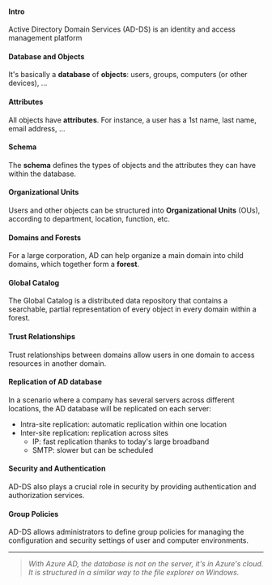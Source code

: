 #### Intro
Active Directory Domain Services (AD-DS) is an identity and access management platform

#### Database and Objects
It's basically a **database** of **objects**: users, groups, computers (or other devices), ...

#### Attributes
All objects have **attributes**. For instance, a user has a 1st name, last name, email address, ...

#### Schema
The **schema** defines the types of objects and the attributes they can have within the database.

#### Organizational Units
Users and other objects can be structured into **Organizational Units** (OUs), according to department, location, function, etc. 

#### Domains and Forests
For a large corporation, AD can help organize a main domain into child domains, which together form a **forest**.

#### Global Catalog 
The Global Catalog is a distributed data repository that contains a searchable, partial representation of every object in every domain within a forest.

#### Trust Relationships
Trust relationships between domains allow users in one domain to access resources in another domain.

#### Replication of AD database
In a scenario where a company has several servers across different locations, the AD database will be replicated on each server:
- Intra-site replication: automatic replication within one location
- Inter-site replication: replication across sites
	- IP: fast replication thanks to today's large broadband
	- SMTP: slower but can be scheduled

#### Security and Authentication 
AD-DS also plays a crucial role in security by providing authentication and authorization services.

#### Group Policies
AD-DS allows administrators to define group policies for managing the configuration and security settings of user and computer environments.

___

>*With Azure AD, the database is not on the server, it's in Azure's cloud.* 
>*It is structured in a similar way to the file explorer on Windows.*
